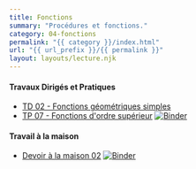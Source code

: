```yaml
---
title: Fonctions
summary: "Procédures et fonctions."
category: 04-fonctions
permalink: "{{ category }}/index.html"
url: "{{ url_prefix }}/{{ permalink }}"
layout: layouts/lecture.njk
---
```


#### Travaux Dirigés et Pratiques
* [TD 02 - Fonctions géométriques simples](./td-02-fonctions-geom.html)
* [TP 07 - Fonctions d'ordre supérieur](./tp-07-fonctions-sup.html) <a href="https://mybinder.org/v2/gh/loic-yvonnet/algo-appliquee/master?filepath=cours%2F04-fonctions%2Fwork-assignment-09.ipynb"><img class="inline" src="https://mybinder.org/badge_logo.svg" alt="Binder"></a>

#### Travail à la maison

* [Devoir à la maison 02](./dm-02.html) <a href="https://mybinder.org/v2/gh/loic-yvonnet/algo-appliquee/master?filepath=cours%2F04-fonctions%2Fhomework-02.ipynb"><img class="inline" src="https://mybinder.org/badge_logo.svg" alt="Binder"></a>